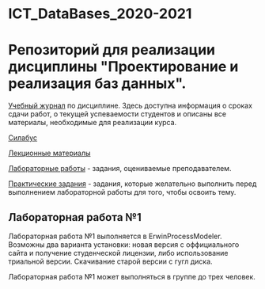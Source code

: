 # ICT_DataBases_2020-2021
Репозиторий для реализации дисциплины "Проектирование и реализация баз данных".
========================

[Учебный журнал]() по дисциплине. Здесь доступна информация о сроках сдачи работ, о текущей успеваемости студентов и описаны все материалы, необходимые для реализации курса.

[Силабус]()

[Лекционные материалы]()

[Лабораторные работы]() - задания, оцениваемые преподавателем.

[Практические задания]() - задания, которые желательно выполнить перед выполнением лабораторной работы для того, чтобы освоить тему.

## Лабораторная работа №1

Лабораторная работа №1 выполняется в ErwinProcessModeler. 
Возможны два варианта установки: новая версия с оффициального сайта и получение студенческой лицензии, либо использование триальной версии. 
Скачивание старой версии с гугл диска.

Лабораторная работа №1 может выполняться в группе до трех человек.
